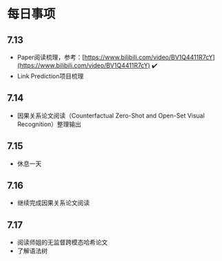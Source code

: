 # 每日事项

## 7.13

- Paper阅读梳理，参考：[https://www.bilibili.com/video/BV1Q4411R7cY](https://www.bilibili.com/video/BV1Q4411R7cY) ✔️
- Link Prediction项目梳理

## 7.14

- 因果关系论文阅读（Counterfactual Zero-Shot and Open-Set Visual Recognition）整理输出

## 7.15

- 休息一天

## 7.16

- 继续完成因果关系论文阅读

## 7.17 

- 阅读师姐的无监督跨模态哈希论文
- 了解语法树